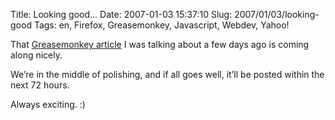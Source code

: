 Title: Looking good...
Date: 2007-01-03 15:37:10
Slug: 2007/01/03/looking-good
Tags: en, Firefox, Greasemonkey, Javascript, Webdev, Yahoo!


That [Greasemonkey article][1] I was talking about a few days ago is coming
along nicely.

We’re in the middle of polishing, and if all goes well, it’ll be posted within
the next 72 hours.

Always exciting. :)

   [1]: http://carlo.zottmann.org/2006/12/22/my-first-tech-article/
